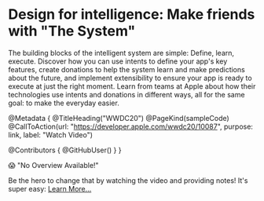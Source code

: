 # Design for intelligence: Make friends with "The System"

The building blocks of the intelligent system are simple: Define, learn, execute. Discover how you can use intents to define your app's key features, create donations to help the system learn and make predictions about the future, and implement extensibility to ensure your app is ready to execute at just the right moment. Learn from teams at Apple about how their technologies use intents and donations in different ways, all for the same goal: to make the everyday easier.

@Metadata {
   @TitleHeading("WWDC20")
   @PageKind(sampleCode)
   @CallToAction(url: "https://developer.apple.com/wwdc20/10087", purpose: link, label: "Watch Video")

   @Contributors {
      @GitHubUser(<replace this with your GitHub handle>)
   }
}

😱 "No Overview Available!"

Be the hero to change that by watching the video and providing notes! It's super easy:
 [Learn More…](https://wwdcnotes.github.io/WWDCNotes/documentation/wwdcnotes/contributing)
